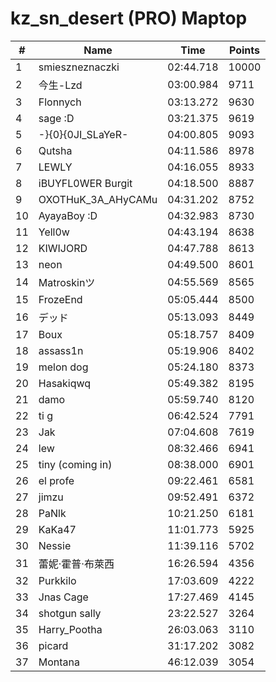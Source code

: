 # kz_sn_desert (PRO) Maptop

|  # | Name | Time | Points |
|-------------- | -------------- | -------------- | -------------- | 
| 1 | smieszneznaczki | 02:44.718 | 10000 | 
| 2 | 今生-Lzd | 03:00.984 | 9711 | 
| 3 | Flonnych | 03:13.272 | 9630 | 
| 4 | sage :D | 03:21.375 | 9619 | 
| 5 | -}{0}{0JI_SLaYeR- | 04:00.805 | 9093 | 
| 6 | Qutsha | 04:11.586 | 8978 | 
| 7 | LEWLY | 04:16.055 | 8933 | 
| 8 | iBUYFL0WER Burgit | 04:18.500 | 8887 | 
| 9 | OXOTHuK_3A_AHyCAMu | 04:31.202 | 8752 | 
| 10 | AyayaBoy :D | 04:32.983 | 8730 | 
| 11 | Yell0w | 04:43.194 | 8638 | 
| 12 | KIWIJORD | 04:47.788 | 8613 | 
| 13 | neon | 04:49.500 | 8601 | 
| 14 | Matroskinツ | 04:55.569 | 8565 | 
| 15 | FrozeEnd | 05:05.444 | 8500 | 
| 16 | デッド | 05:13.093 | 8449 | 
| 17 | Boux | 05:18.757 | 8409 | 
| 18 | assass1n | 05:19.906 | 8402 | 
| 19 | melon dog | 05:24.180 | 8373 | 
| 20 | Hasakiqwq | 05:49.382 | 8195 | 
| 21 | damo | 05:59.740 | 8120 | 
| 22 | ti g | 06:42.524 | 7791 | 
| 23 | Jak | 07:04.608 | 7619 | 
| 24 | lew | 08:32.466 | 6941 | 
| 25 | tiny (coming in) | 08:38.000 | 6901 | 
| 26 | el profe | 09:22.461 | 6581 | 
| 27 | jimzu | 09:52.491 | 6372 | 
| 28 | PaNlk | 10:21.250 | 6181 | 
| 29 | KaKa47 | 11:01.773 | 5925 | 
| 30 | Nessie | 11:39.116 | 5702 | 
| 31 | 蕾妮·霍普·布萊西 | 16:26.594 | 4356 | 
| 32 | Purkkilo | 17:03.609 | 4222 | 
| 33 | Jnas Cage | 17:27.469 | 4145 | 
| 34 | shotgun sally | 23:22.527 | 3264 | 
| 35 | Harry_Pootha | 26:03.063 | 3110 | 
| 36 | picard | 31:17.202 | 3082 | 
| 37 | Montana | 46:12.039 | 3054 | 

